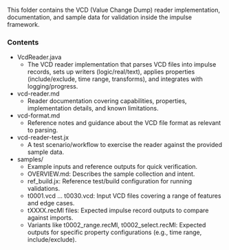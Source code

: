 This folder contains the VCD (Value Change Dump) reader implementation, documentation, and sample data for validation inside the impulse framework.

### Contents

- VcdReader.java
  - The VCD reader implementation that parses VCD files into impulse records, sets up writers (logic/real/text), applies properties (include/exclude, time range, transforms), and integrates with logging/progress.
- vcd-reader.md
  - Reader documentation covering capabilities, properties, implementation details, and known limitations.
- vcd-format.md
  - Reference notes and guidance about the VCD file format as relevant to parsing.
- vcd-reader-test.jx
  - A test scenario/workflow to exercise the reader against the provided sample data.
- samples/
  - Example inputs and reference outputs for quick verification.
  - OVERVIEW.md: Describes the sample collection and intent.
  - ref_build.jx: Reference test/build configuration for running validations.
  - t0001.vcd … t0030.vcd: Input VCD files covering a range of features and edge cases.
  - tXXXX.recMl files: Expected impulse record outputs to compare against imports.
  - Variants like t0002_range.recMl, t0002_select.recMl: Expected outputs for specific property configurations (e.g., time range, include/exclude).

